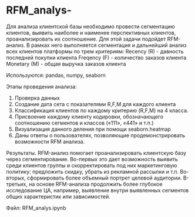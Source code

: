 # RFM_analys-

Для анализа клиентской базы необходимо провести сегментацию клиентов, выявить наиболее и наименее  перспективных клиентов, проанализировать их соотношение. Для этой задачи подойдет RFM-анализ. В рамках него выполняется сегментация и дальнейший анализ всех клиентов платформы по трем критериям:
Recency (R) - давность последней покупки клиента
Freqency (F) - количество заказов клиента 
Monetary (M) - общая выручка заказов клиента 

Используются: pandas, numpy, seaborn

Этапы проведения анализа:
1.	Проверка данных
2.	Создание дата сета с показателями R,F,M для каждого клиента
3.	Классификация клиентов по каждому критерию (R,F,M) на 4 класса. 
4.	Присвоение каждому клиенту кодировки, обозначающего соотношению сегментов и классов («111», «441» и т.п.)
5.	Визуализация данного деления при помощи seaborn.heatmap
6.	Даны ответы о пользователях, позволяющие продемонстрировать возможности RFM анализа.

Результаты. RFM-анализ помогает проанализировать клиентскую базу через сегментирование. Во-первых это дает возможность выявить среди клиентов группы  и скорректировать под них маркетинговую политику: предложить скидку, убрать из рекламной рассылки и т.п. Во-вторых, сформировать более объемный портрет целевой аудитории. В-третьих, на основе RFM-анализа продолжить более глубокое исследование ЦА, например, выявление внутри выявленных сегментов общих характеристик или зависимостей. 

Файл: RFM_analys.ipynb
